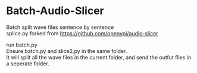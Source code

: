 # Batch-Audio-Slicer
Batch split wave files sentence by sentence  
splice.py forked from https://github.com/openvpi/audio-slicer  
  
run batch.py  
Ensure batch.py and slice2.py in the same folder.  
It will split all the wave files in the current folder, and send the outfut files in a seperate folder.  
